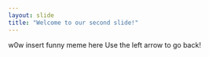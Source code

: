 ```yaml
---
layout: slide
title: "Welcome to our second slide!"
---
```

w0w insert funny meme here
Use the left arrow to go back!
